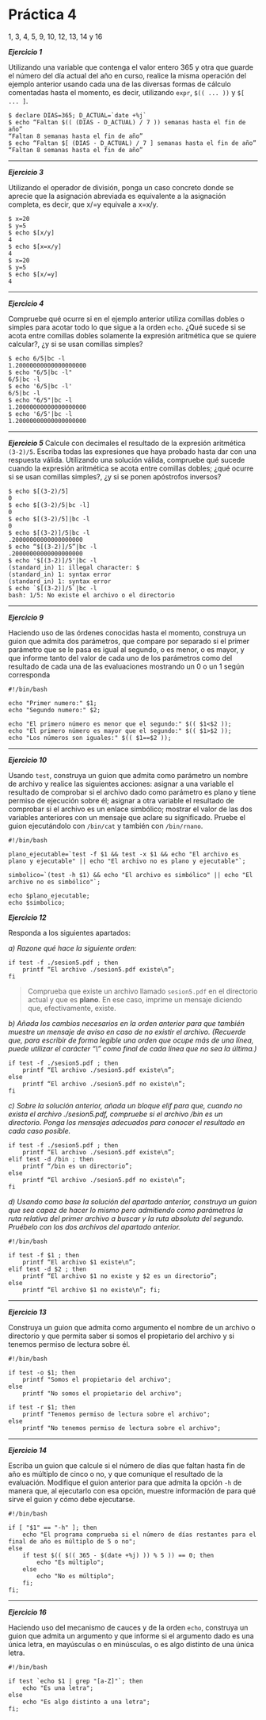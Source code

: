 # Práctica 4

1, 3, 4, 5, 9, 10, 12, 13, 14 y 16

__*Ejercicio 1*__

Utilizando una variable que contenga el valor entero 365 y otra que guarde el número del día actual
del año en curso, realice la misma operación del ejemplo anterior usando cada una de las diversas
formas de cálculo comentadas hasta el momento, es decir, utilizando `expr`, `$(( ... ))` y `$[ ... ]`.

```
$ declare DIAS=365; D_ACTUAL=`date +%j`
$ echo “Faltan $(( (DIAS - D_ACTUAL) / 7 )) semanas hasta el fin de año”
“Faltan 8 semanas hasta el fin de año”
$ echo “Faltan $[ (DIAS - D_ACTUAL) / 7 ] semanas hasta el fin de año”
“Faltan 8 semanas hasta el fin de año”
```

***

__*Ejercicio 3*__

Utilizando el operador de división, ponga un caso concreto donde se aprecie que la asignación
abreviada es equivalente a la asignación completa, es decir, que x/=y equivale a x=x/y.

```
$ x=20
$ y=5
$ echo $[x/y]
4
$ echo $[x=x/y]
4
$ x=20
$ y=5
$ echo $[x/=y]
4
```

***

__*Ejercicio 4*__


Compruebe qué ocurre si en el ejemplo anterior utiliza comillas dobles o simples para acotar todo lo que sigue a la orden `echo`. ¿Qué sucede si se acota entre comillas dobles solamente la expresión aritmética que se quiere calcular?, ¿y si se usan comillas simples?

```
$ echo 6/5|bc -l
1.20000000000000000000
$ echo "6/5|bc -l"
6/5|bc -l
$ echo '6/5|bc -l'
6/5|bc -l
$ echo "6/5"|bc -l
1.20000000000000000000
$ echo '6/5'|bc -l
1.20000000000000000000
```

***

__*Ejercicio 5*__
Calcule con decimales el resultado de la expresión aritmética `(3-2)/5`. Escriba todas las
expresiones que haya probado hasta dar con una respuesta válida. Utilizando una solución válida, compruebe qué sucede cuando la expresión aritmética se acota entre comillas dobles; ¿qué ocurre si se usan comillas simples?, ¿y si se ponen apóstrofos inversos?

```
$ echo $[(3-2)/5]
0
$ echo $[(3-2)/5|bc -l]
0
$ echo $[(3-2)/5]|bc -l
0
$ echo $[(3-2)]/5|bc -l
.20000000000000000000
$ echo “$[(3-2)]/5”|bc -l
.20000000000000000000
$ echo '$[(3-2)]/5'|bc -l
(standard_in) 1: illegal character: $
(standard_in) 1: syntax error
(standard_in) 1: syntax error
$ echo `$[(3-2)]/5`|bc -l
bash: 1/5: No existe el archivo o el directorio
```

***

__*Ejercicio 9*__

Haciendo uso de las órdenes conocidas hasta el momento, construya un guion que admita dos
parámetros, que compare por separado si el primer parámetro que se le pasa es igual al segundo, o es menor, o es
mayor, y que informe tanto del valor de cada uno de los parámetros como del resultado de cada una de las
evaluaciones mostrando un 0 o un 1 según corresponda

```shell
#!/bin/bash

echo "Primer numero:" $1;
echo "Segundo numero:" $2;

echo "El primero número es menor que el segundo:" $(( $1<$2 ));
echo "El primero número es mayor que el segundo:" $(( $1>$2 ));
echo "Los números son iguales:" $(( $1==$2 ));
```

***

__*Ejercicio 10*__

Usando `test`, construya un guion que admita como parámetro un nombre de archivo y realice las
siguientes acciones: asignar a una variable el resultado de comprobar si el archivo dado como parámetro es plano
y tiene permiso de ejecución sobre él; asignar a otra variable el resultado de comprobar si el archivo es un enlace
simbólico; mostrar el valor de las dos variables anteriores con un mensaje que aclare su significado. Pruebe el
guion ejecutándolo con `/bin/cat` y también con `/bin/rnano`.

```shell
#!/bin/bash

plano_ejecutable=`test -f $1 && test -x $1 && echo "El archivo es plano y ejecutable" || echo "El archivo no es plano y ejecutable"`; 

simbolico=`(test -h $1) && echo "El archivo es simbólico" || echo "El archivo no es simbólico"`;

echo $plano_ejecutable;
echo $simbolico;
```

__*Ejercicio 12*__

Responda a los siguientes apartados:

*a) Razone qué hace la siguiente orden:*
```
if test -f ./sesion5.pdf ; then 
    printf “El archivo ./sesion5.pdf existe\n”;
fi
```

> Comprueba que existe un archivo llamado `sesion5.pdf` en el directorio actual y que es __plano__.
En ese caso, imprime un mensaje diciendo que, efectivamente, existe.

*b) Añada los cambios necesarios en la orden anterior para que también muestre
un mensaje de aviso en caso de no existir el archivo.
(Recuerde que, para escribir de forma legible una orden que ocupe más de una línea,
puede utilizar el carácter “\” como final de cada línea que no sea la última.)*
```
if test -f ./sesion5.pdf ; then
    printf “El archivo ./sesion5.pdf existe\n”;
else
    printf “El archivo ./sesion5.pdf no existe\n”;
fi
```

*c) Sobre la solución anterior, añada un bloque elif para que, cuando no exista el archivo ./sesion5.pdf,
compruebe si el archivo /bin es un directorio. Ponga los mensajes adecuados para conocer el resultado en cada caso posible.*

```
if test -f ./sesion5.pdf ; then
    printf “El archivo ./sesion5.pdf existe\n”;
elif test -d /bin ; then 
    printf “/bin es un directorio”; 
else 
    printf “El archivo ./sesion5.pdf no existe\n”; 
fi
```

*d) Usando como base la solución del apartado anterior, construya un guion que sea capaz de hacer lo mismo
pero admitiendo como parámetros la ruta relativa del primer archivo a buscar y la ruta absoluta del
segundo. Pruébelo con los dos archivos del apartado anterior.*

```shell
#!/bin/bash

if test -f $1 ; then
	printf “El archivo $1 existe\n”;
elif test -d $2 ; then
	printf “El archivo $1 no existe y $2 es un directorio”; 
else 
	printf “El archivo $1 no existe\n”; fi;
```

***

__*Ejercicio 13*__

Construya un guion que admita como argumento el nombre de un archivo o directorio y que
permita saber si somos el propietario del archivo y si tenemos permiso de lectura sobre él.

```shell
#!/bin/bash

if test -o $1; then
	printf "Somos el propietario del archivo";
else
	printf "No somos el propietario del archivo";
	
if test -r $1; then
	printf "Tenemos permiso de lectura sobre el archivo";
else
	printf "No tenemos permiso de lectura sobre el archivo";
```

***

__*Ejercicio 14*__

Escriba un guion que calcule si el número de días que faltan hasta fin de año es múltiplo de cinco
o no, y que comunique el resultado de la evaluación. Modifique el guion anterior para que admita la opción `-h` de
manera que, al ejecutarlo con esa opción, muestre información de para qué sirve el guion y cómo debe ejecutarse.

```shell
#!/bin/bash

if [ "$1" == "-h" ]; then
	echo "El programa comprueba si el número de días restantes para el final de año es múltiplo de 5 o no";
else
	if test $(( $(( 365 - $(date +%j) )) % 5 )) == 0; then
		echo "Es múltiplo";
	else
		echo "No es múltiplo";
	fi;
fi;
```

***

__*Ejercicio 16*__

Haciendo uso del mecanismo de cauces y de la orden `echo`, construya un guion que admita un
argumento y que informe si el argumento dado es una única letra, en mayúsculas o en minúsculas, o es algo
distinto de una única letra.

```shell
#!/bin/bash

if test `echo $1 | grep "[a-Z]"`; then
	echo "Es una letra";
else
	echo "Es algo distinto a una letra";
fi;
```
